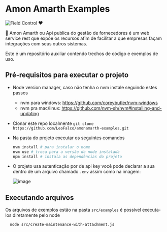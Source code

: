# Amon Amarth Examples

![Field Control ♥](https://img.shields.io/badge/Field%20Control-♥-blue.svg)

:volcano: Amon Amarth ou Api publica do gestão de fornecedores é um web service rest que expõe os recursos afim de facilitar a que empresas façam integrações com seus outros sistemas.

Este é um repositório auxiliar contendo trechos de código e exemplos de uso.

## Pré-requisitos para executar o projeto

- Node version manager, caso não tenha o nvm instale seguindo estes passos
  - nvm para windows: https://github.com/coreybutler/nvm-windows
  - nvm pra mac/linux: https://github.com/nvm-sh/nvm#installing-and-updating

- Clonar este repo localmente `git clone https://github.com/LeoFalco/amonamarth-examples.git`

- Na pasta do projeto executar os seguintes comandos

  ```sh
  nvm install # para instalar o nome
  nvm use # troca para a versão do node instalada
  npm install # instala as dependências do projeto
  ```

- O projeto usa autenticação por de api key você pode declarar a sua dentro de um arquivo chamado `.env`
assim como na imagem:

  ![image](https://user-images.githubusercontent.com/25820906/178081437-c5939851-116e-44e1-8527-91dc6a63900c.png)

## Executando arquivos

Os arquivos de exemplos estão na pasta `src/examples` é possível executa-los diretamente pelo node

```sh
  node src/create-maintenance-with-attachment.js
```
